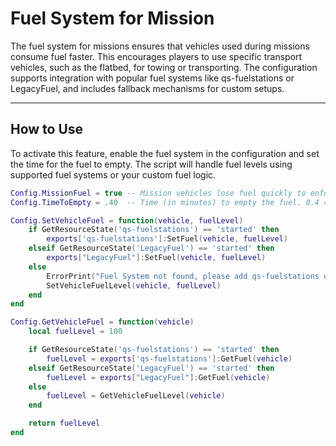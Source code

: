 # Fuel System for Mission

The fuel system for missions ensures that vehicles used during missions consume fuel faster. This encourages players to use specific transport vehicles, such as the flatbed, for towing or transporting. The configuration supports integration with popular fuel systems like qs-fuelstations or LegacyFuel, and includes fallback mechanisms for custom setups.

***

## How to Use

To activate this feature, enable the fuel system in the configuration and set the time for the fuel to empty. The script will handle fuel levels using supported fuel systems or your custom fuel logic.

```lua
Config.MissionFuel = true -- Mission vehicles lose fuel quickly to enforce transport vehicle usage
Config.TimeToEmpty = .40  -- Time (in minutes) to empty the fuel. 0.4 = 40 seconds, 1 = 1 minute

Config.SetVehicleFuel = function(vehicle, fuelLevel)
    if GetResourceState('qs-fuelstations') == 'started' then
        exports['qs-fuelstations']:SetFuel(vehicle, fuelLevel)
    elseif GetResourceState('LegacyFuel') == 'started' then
        exports["LegacyFuel"]:SetFuel(vehicle, fuelLevel)
    else
        ErrorPrint("Fuel System not found, please add qs-fuelstations or LegacyFuel to your resources or configure custom functions")
        SetVehicleFuelLevel(vehicle, fuelLevel)
    end
end

Config.GetVehicleFuel = function(vehicle)
    local fuelLevel = 100

    if GetResourceState('qs-fuelstations') == 'started' then
        fuelLevel = exports['qs-fuelstations']:GetFuel(vehicle)
    elseif GetResourceState('LegacyFuel') == 'started' then
        fuelLevel = exports["LegacyFuel"]:GetFuel(vehicle)
    else
        fuelLevel = GetVehicleFuelLevel(vehicle)
    end

    return fuelLevel
end
```
